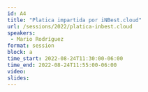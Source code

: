 ```yaml
---
id: A4
title: "Platica impartida por iNBest.cloud"
url: /sessions/2022/platica-inbest.cloud
speakers:
 - Mario Rodríguez
format: session
block: a
time_start: 2022-08-24T11:30:00-06:00
time_end: 2022-08-24T11:55:00-06:00
video: 
slides: 
---
```

